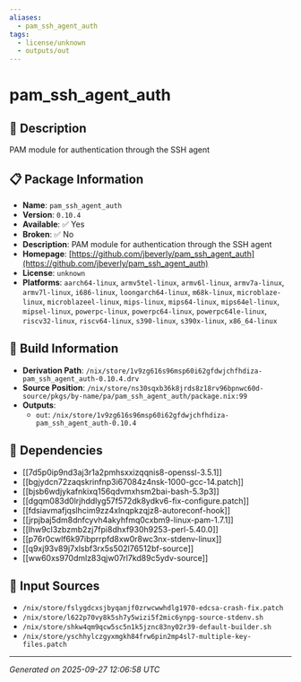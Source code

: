 ```yaml
---
aliases:
  - pam_ssh_agent_auth
tags:
  - license/unknown
  - outputs/out
---
```


# pam_ssh_agent_auth

## 📝 Description

PAM module for authentication through the SSH agent

## 📋 Package Information

- **Name**: `pam_ssh_agent_auth`
- **Version**: `0.10.4`
- **Available**: ✅ Yes
- **Broken**: ✅ No
- **Description**: PAM module for authentication through the SSH agent
- **Homepage**: [https://github.com/jbeverly/pam_ssh_agent_auth](https://github.com/jbeverly/pam_ssh_agent_auth)
- **License**: `unknown`
- **Platforms**: `aarch64-linux`, `armv5tel-linux`, `armv6l-linux`, `armv7a-linux`, `armv7l-linux`, `i686-linux`, `loongarch64-linux`, `m68k-linux`, `microblaze-linux`, `microblazeel-linux`, `mips-linux`, `mips64-linux`, `mips64el-linux`, `mipsel-linux`, `powerpc-linux`, `powerpc64-linux`, `powerpc64le-linux`, `riscv32-linux`, `riscv64-linux`, `s390-linux`, `s390x-linux`, `x86_64-linux`

## 🔧 Build Information

- **Derivation Path**: `/nix/store/1v9zg616s96msp60i62gfdwjchfhdiza-pam_ssh_agent_auth-0.10.4.drv`
- **Source Position**: `/nix/store/ns30sqxb36k8jrds8z18rv96bpnwc60d-source/pkgs/by-name/pa/pam_ssh_agent_auth/package.nix:99`
- **Outputs**:
  - `out`:  `/nix/store/1v9zg616s96msp60i62gfdwjchfhdiza-pam_ssh_agent_auth-0.10.4`

## 🔗 Dependencies

- [[7d5p0ip9nd3aj3r1a2pmhsxxizqqnis8-openssl-3.5.1]]
- [[bgjydcn72zaqskrinfnp3i67084z4nsk-1000-gcc-14.patch]]
- [[bjsb6wdjykafnkixq156qdvmxhsm2bai-bash-5.3p3]]
- [[dgqm083d0lrjhddlyg57f572dk8ydkv6-fix-configure.patch]]
- [[fdsiavmafjqslhcim9zz4xlnqpkzqjz8-autoreconf-hook]]
- [[jrpjbaj5dm8dnfcyvh4akyhfmq0cxbm9-linux-pam-1.7.1]]
- [[lhw9cl3zbzmb2zj7fpi8dhxf930h9253-perl-5.40.0]]
- [[p76r0cwlf6k97ibprrpfd8xw0r8wc3nx-stdenv-linux]]
- [[q9xj93v89j7xlsbf3rx5s502l76512bf-source]]
- [[ww60xs970dmlz83qjw07rl7kd89c5ydv-source]]

## 📁 Input Sources

- `/nix/store/fslygdcxsjbyqanjf0zrwcwwhdlg1970-edcsa-crash-fix.patch`
- `/nix/store/l622p70vy8k5sh7y5wizi5f2mic6ynpg-source-stdenv.sh`
- `/nix/store/shkw4qm9qcw5sc5n1k5jznc83ny02r39-default-builder.sh`
- `/nix/store/yschhylczgyxmgkh84frw6pin2mp4sl7-multiple-key-files.patch`

---
*Generated on 2025-09-27 12:06:58 UTC*
